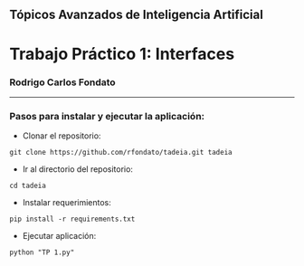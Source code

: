## Tópicos Avanzados de Inteligencia Artificial 
# Trabajo Práctico 1: Interfaces
### Rodrigo Carlos Fondato

--------------------------------------

### **Pasos para instalar y ejecutar la aplicación:**

* Clonar el repositorio: 
```
git clone https://github.com/rfondato/tadeia.git tadeia
```
* Ir al directorio del repositorio: 
```
cd tadeia
```
* Instalar requerimientos:
```
pip install -r requirements.txt
```
* Ejecutar aplicación:
```
python "TP 1.py"
```
